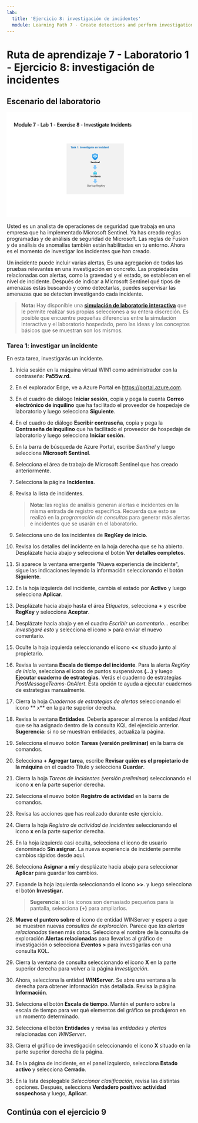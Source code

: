 ```yaml
---
lab:
  title: 'Ejercicio 8: investigación de incidentes'
  module: Learning Path 7 - Create detections and perform investigations using Microsoft Sentinel
---
```


# Ruta de aprendizaje 7 - Laboratorio 1 - Ejercicio 8: investigación de incidentes

## Escenario del laboratorio

![Introducción al laboratorio.](../Media/SC-200-Lab_Diagrams_Mod7_L1_Ex8.png)

Usted es un analista de operaciones de seguridad que trabaja en una empresa que ha implementado Microsoft Sentinel. Ya has creado reglas programadas y de análisis de seguridad de Microsoft. Las reglas de Fusion y de análisis de anomalías también están habilitadas en tu entorno. Ahora es el momento de investigar los incidentes que han creado.

Un incidente puede incluir varias alertas, Es una agregacion de todas las pruebas relevantes en una investigación en concreto. Las propiedades relacionadas con alertas, como la gravedad y el estado, se establecen en el nivel de incidente. Después de indicar a Microsoft Sentinel qué tipos de amenazas estás buscando y cómo detectarlas, puedes supervisar las amenazas que se detecten investigando cada incidente.

>**Nota:** Hay disponible una **[simulación de laboratorio interactiva](https://mslabs.cloudguides.com/guides/SC-200%20Lab%20Simulation%20-%20Investigate%20incidents)** que le permite realizar sus propias selecciones a su entera discreción. Es posible que encuentre pequeñas diferencias entre la simulación interactiva y el laboratorio hospedado, pero las ideas y los conceptos básicos que se muestran son los mismos. 


### Tarea 1: investigar un incidente

En esta tarea, investigarás un incidente.

1. Inicia sesión en la máquina virtual WIN1 como administrador con la contraseña: **Pa55w.rd**.  

1. En el explorador Edge, ve a Azure Portal en https://portal.azure.com.

1. En el cuadro de diálogo **Iniciar sesión**, copia y pega la cuenta **Correo electrónico de inquilino** que ha facilitado el proveedor de hospedaje de laboratorio y luego selecciona **Siguiente**.

1. En el cuadro de diálogo **Escribir contraseña**, copia y pega la **Contraseña de inquilino** que ha facilitado el proveedor de hospedaje de laboratorio y luego selecciona **Iniciar sesión**.

1. En la barra de búsqueda de Azure Portal, escribe *Sentinel* y luego selecciona **Microsoft Sentinel**.

1. Selecciona el área de trabajo de Microsoft Sentinel que has creado anteriormente.

1. Selecciona la página **Incidentes**.

1. Revisa la lista de incidentes.

    >**Nota:** las reglas de análisis generan alertas e incidentes en la misma entrada de registro específica. Recuerda que esto se realizó en la *programación de consultas* para generar más alertas e incidentes que se usarán en el laboratorio.
  
1. Selecciona uno de los incidentes de **RegKey de inicio**.

1. Revisa los detalles del incidente en la hoja derecha que se ha abierto. Desplázate hacia abajo y selecciona el botón **Ver detalles completos**.

1. Si aparece la ventana emergente "Nueva experiencia de incidente", sigue las indicaciones leyendo la información seleccionando el botón **Siguiente**.

1. En la hoja izquierda del incidente, cambia el estado por **Activo** y luego selecciona **Aplicar**.

1. Desplázate hacia abajo hasta el área *Etiquetas*, selecciona **+** y escribe **RegKey** y selecciona **Aceptar**.

1. Desplázate hacia abajo y en el cuadro *Escribir un comentario...* escribe: *investigaré esto* y selecciona el icono **>** para enviar el nuevo comentario.

1. Oculte la hoja izquierda seleccionando el icono **<<** situado junto al propietario.

1. Revisa la ventana **Escala de tiempo del incidente**. Para la alerta *RegKey de inicio*, selecciona el icono de puntos suspensivos **(...)** y luego **Ejecutar cuaderno de estrategias**. Verás el cuaderno de estrategias *PostMessageTeams-OnAlert*. Esta opción te ayuda a ejecutar cuadernos de estrategias manualmente.

1. Cierra la hoja *Cuadernos de estrategias de alertas* seleccionando el icono ** x** en la parte superior derecha.

1. Revisa la ventana **Entidades**. Debería aparecer al menos la entidad *Host* que se ha asignado dentro de la consulta KQL del ejercicio anterior. **Sugerencia:** si no se muestran entidades, actualiza la página.

1. Selecciona el nuevo botón **Tareas (versión preliminar)** en la barra de comandos.

1. Selecciona **+ Agregar tarea**, escribe **Revisar quién es el propietario de la máquina** en el cuadro Título y selecciona **Guardar**.

1. Cierra la hoja *Tareas de incidentes (versión preliminar)* seleccionando el icono **x** en la parte superior derecha.

1. Selecciona el nuevo botón **Registro de actividad** en la barra de comandos.

1. Revisa las acciones que has realizado durante este ejercicio.

1. Cierra la hoja *Registro de actividad de incidentes* seleccionando el icono **x** en la parte superior derecha.

1. En la hoja izquierda casi oculta, selecciona el icono de usuario denominado **Sin asignar**. La nueva experiencia de incidente permite cambios rápidos desde aquí.

1. Selecciona **Asignar a mí** y desplázate hacia abajo para seleccionar **Aplicar** para guardar los cambios.

1. Expande la hoja izquierda seleccionando el icono **>>**. y luego selecciona el botón **Investigar**.

    >**Sugerencia:** si los iconos son demasiado pequeños para la pantalla, selecciona **(+)** para ampliarlos.

1. **Mueve el puntero sobre** el icono de entidad WINServer y espera a que se muestren nuevas *consultas de exploración*. Parece que *las alertas relacionadas* tienen más datos. Selecciona el nombre de la consulta de exploración **Alertas relacionadas** para llevarlas al gráfico de investigación o selecciona **Eventos >** para investigarlas con una consulta KQL.

1. Cierra la ventana de consulta seleccionando el icono **X** en la parte superior derecha para volver a la página *Investigación*.

1. Ahora, selecciona la entidad **WINServer**. Se abre una ventana a la derecha para obtener información más detallada. Revisa la página **Información**.

1. Selecciona el botón **Escala de tiempo**. Mantén el puntero sobre la escala de tiempo para ver qué elementos del gráfico se produjeron en un momento determinado.

1. Selecciona el botón **Entidades** y revisa las *entidades* y *alertas* relacionadas con *WINServer*.

1. Cierra el gráfico de investigación seleccionando el icono **X** situado en la parte superior derecha de la página.

1. En la página de incidente, en el panel izquierdo, selecciona **Estado activo** y selecciona **Cerrado**. 

1. En la lista desplegable *Seleccionar clasificación*, revisa las distintas opciones. Después, selecciona **Verdadero positivo: actividad sospechosa** y luego, **Aplicar**.

## Continúa con el ejercicio 9
